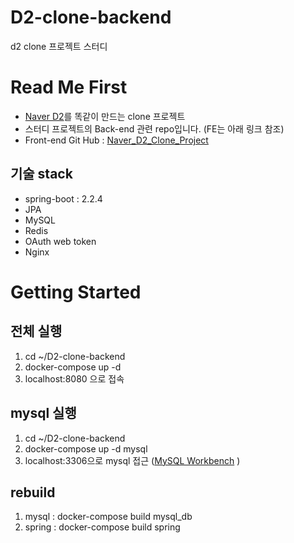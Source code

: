 # D2-clone-backend
d2 clone 프로젝트 스터디

# Read Me First
* [Naver D2](d2.naver.com)를 똑같이 만드는 clone 프로젝트
* 스터디 프로젝트의 Back-end 관련 repo입니다. (FE는 아래 링크 참조)
* Front-end Git Hub : [Naver_D2_Clone_Project](https://github.com/programmer-sjk/Naver_D2_Clone_Project.git)

## 기술 stack
* spring-boot : 2.2.4
* JPA
* MySQL
* Redis
* OAuth web token
* Nginx

# Getting Started

## 전체 실행
1. cd ~/D2-clone-backend
1. docker-compose up -d
1. localhost:8080 으로 접속
## mysql 실행
1. cd ~/D2-clone-backend
1. docker-compose up -d mysql
1. localhost:3306으로 mysql 접근 ([MySQL Workbench](https://www.mysql.com/products/workbench/) )
## rebuild
 
1. mysql : docker-compose build mysql_db
1. spring : docker-compose build spring
